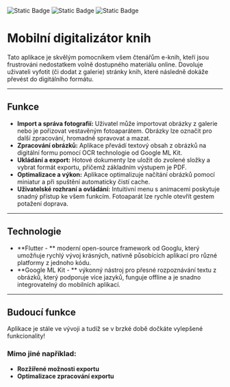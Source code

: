 ![Static Badge](https://img.shields.io/badge/Version-white?style=for-the-badge&logo=github&label=1.0&link=https%3A%2F%2Fgithub.com%2FTomasMatonoha%2Frocproj)
![Static Badge](https://img.shields.io/badge/Framework-%2301569a?style=for-the-badge&logo=flutter&logoColor=%2301569a&label=Flutter&labelColor=black&link=https%3A%2F%2Fflutter.dev%2F)
![Static Badge](https://img.shields.io/badge/OCR-%2354c5f8?style=for-the-badge&logo=google&logoColor=%23abccfc&label=GOOGLE%20ML%20Kit&labelColor=black&link=https%3A%2F%2Fdevelopers.google.com%2Fml-kit%2Fvision%2Ftext-recognition%2Fv2)

# Mobilní digitalizátor knih

Tato aplikace je skvělým pomocníkem všem čtenářům e-knih, kteří jsou frustrováni nedostatkem volně dostupného materiálu online. Dovoluje uživateli vyfotit (či dodat z galerie) stránky knih, které následně dokáže převést do digitálního formátu.

---

## Funkce

- **Import a správa fotografií:** Uživatel může importovat obrázky z galerie nebo je pořizovat vestavěným fotoaparátem. Obrázky lze označit pro další zpracování, hromadně spravovat a mazat.
- **Zpracování obrázků:** Aplikace převádí textový obsah z obrázků na digitální formu pomocí OCR technologie od Google ML Kit.
- **Ukládání a export:** Hotové dokumenty lze uložit do zvolené složky a vybrat formát exportu, přičemž základním výstupem je PDF.
- **Optimalizace a výkon:** Aplikace optimalizuje načítání obrázků pomocí miniatur a při spuštění automaticky čistí cache.
- **Uživatelské rozhraní a ovládání:** Intuitivní menu s animacemi poskytuje snadný přístup ke všem funkcím. Fotoaparát lze rychle otevřít gestem potažení doprava.

---

## Technologie
- **Flutter - ** moderní open-source framework od Googlu, který umožňuje rychlý vývoj krásných, nativně působících aplikací pro různé platformy z jednoho kódu.
- **Google ML Kit - ** výkonný nástroj pro přesné rozpoznávání textu z obrázků, který podporuje více jazyků, funguje offline a je snadno integrovatelný do mobilních aplikací.

---

## Budoucí funkce

Aplikace je stále ve vývoji a tudíž se v brzké době dočkáte vylepšené funkcionality!

### Mimo jiné například:
- **Rozžířené možnosti exportu**
- **Optimalizace zpracování exportu**
